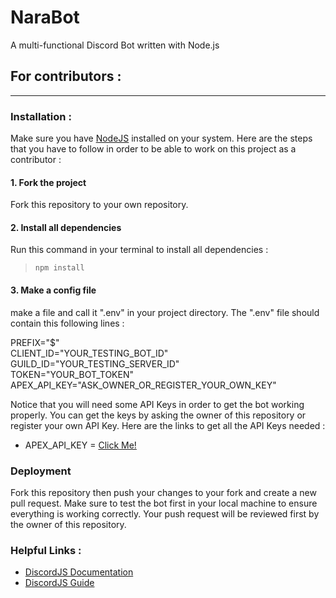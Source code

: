 # NaraBot
A multi-functional Discord Bot written with Node.js

## For contributors :
---
### **Installation :**
Make sure you have [NodeJS](https://nodejs.org/en/download/) installed on your system. Here are the steps that you have to follow in order to be able to work on this project as a contributor :

#### **1. Fork the project**
Fork this repository to your own repository.

#### **2. Install all dependencies**
Run this command in your terminal to install all dependencies :
>`npm install`

#### **3. Make a config file**
make a file and call it ".env" in your project directory. The ".env" file should contain this following lines : <br>

PREFIX="$"<br>
CLIENT_ID="YOUR_TESTING_BOT_ID"<br>
GUILD_ID="YOUR_TESTING_SERVER_ID"<br>
TOKEN="YOUR_BOT_TOKEN"<br>
APEX_API_KEY="ASK_OWNER_OR_REGISTER_YOUR_OWN_KEY"<br>

Notice that you will need some API Keys in order to get the bot working properly. You can get the keys by asking the owner of this repository or register your own API Key. Here are the links to get all the API Keys needed : <br>
- APEX_API_KEY = [Click Me!](https://apexlegendsapi.com/)

### **Deployment**
Fork this repository then push your changes to your fork and create a new pull request. Make sure to test the bot first in your local machine to ensure everything is working correctly. Your push request will be reviewed first by the owner of this repository.

### **Helpful Links :**
- [DiscordJS Documentation](https://discord.js.org/#/)<br>
- [DiscordJS Guide](https://discordjs.guide/)